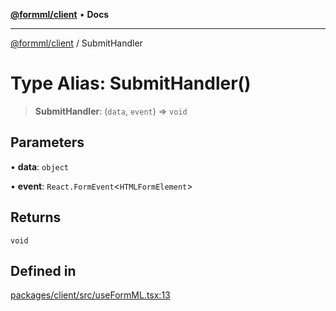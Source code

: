 [**@formml/client**](../README.md) • **Docs**

---

[@formml/client](../globals.md) / SubmitHandler

# Type Alias: SubmitHandler()

> **SubmitHandler**: (`data`, `event`) => `void`

## Parameters

• **data**: `object`

• **event**: `React.FormEvent`\<`HTMLFormElement`\>

## Returns

`void`

## Defined in

[packages/client/src/useFormML.tsx:13](https://github.com/formml/formml/blob/0935699dc984f24409f889758853e111ec082a60/packages/client/src/useFormML.tsx#L13)
